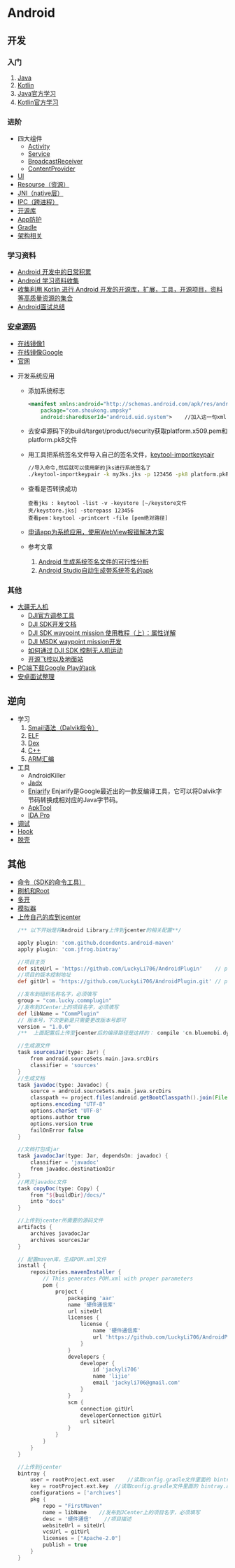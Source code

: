 # Android

## 开发

### 入门

1. [Java](../Java.md)
2. [Kotlin](../Kotlin.md)
3. [Java官方学习](https://www.oracle.com/technetwork/cn/java/newtojava-100451-zhs.html)
4. [Kotlin官方学习](https://www.kotlincn.net/docs/reference/)

### 进阶

+ 四大组件
  - [Activity](android_four_components/Activity.md)
  - [Service](android_four_components/Service.md)
  - [BroadcastReceiver](android_four_components/BroadcastReceiver.md)
  - [ContentProvider](android_four_components/ContentProvider.md)
+ [UI](AndroidUI.md)
+ [Resourse（资源）](AndrioidResource.md)
+ [JNI（native层）](AndroidJNI.md)
+ [IPC（跨进程）](AndroidIPC.md)
+ [开源库](AndroidOpenSource.md)
+ [App防护](AndroidProtect.md)
+ [Gradle](../BuildTool/Gradle.md)
+ [架构相关](AndroidStructure.md)

### 学习资料

+ [Android 开发中的日常积累](https://github.com/lizhangqu/CoreLink)
+ [Android 学习资料收集](https://github.com/Freelander/Android_Data)
+ [收集利用 Kotlin 进行 Android 开发的开源库，扩展，工具，开源项目，资料等高质量资源的集合](https://github.com/adisonhuang/awesome-kotlin-android)
+ [Android面试总结](https://github.com/ddnosh/BestReview)

### [安卓源码](AndroidSourceCode.md)

  - [在线镜像1](http://androidxref.com/9.0.0_r3/xref/)
  - [在线镜像Google](https://cs.android.com/android)
  - [官网](https://github.com/aosp-mirror)

+ 开发系统应用

  - 添加系统标志

    ```xml
    <manifest xmlns:android="http://schemas.android.com/apk/res/android"
        package="com.shoukong.umpsky"
        android:sharedUserId="android.uid.system">    //加入这一句xml
    ```

  - 去安卓源码下的build/target/product/security获取platform.x509.pem和platform.pk8文件

  - 用工具把系统签名文件导入自己的签名文件，[keytool-importkeypair](https://github.com/getfatday/keytool-importkeypair)

    ```sh
    //导入命令,然后就可以使用新的jks进行系统签名了
    ./keytool-importkeypair -k myJks.jks -p 123456 -pk8 platform.pk8 -cert platform.x509.pem -alias MySign
    ```

  - 查看是否转换成功

    ```
    查看jks : keytool -list -v -keystore [~/keystore文件夹/keystore.jks] -storepass 123456
    查看pem：keytool -printcert -file [pem绝对路径] 
    ```

  - [申请app为系统应用，使用WebView报错解决方案](https://blog.csdn.net/wxj280306451/article/details/106522384)

  - 参考文章
  
    1. [Android 生成系统签名文件的可行性分析](https://www.jianshu.com/p/12f27d292ffd)
    2. [Android Studio自动生成带系统签名的apk](https://blog.csdn.net/cxq234843654/article/details/51557025)
### 其他

  + [大疆无人机](大疆SDK（安卓版）.md)
    - [DJI官方调参工具](https://www.dji.com/cn/downloads)
    - [DJI SDK开发文档](https://developer.dji.com/api-reference/android-api/Components/SDKManager/DJISDKManager.html)
    - [DJI SDK waypoint mission 使用教程（上）：属性详解](https://xiaozhuanlan.com/topic/4397205168)
    - [DJI MSDK waypoint mission开发](https://blog.csdn.net/qq_43547555/article/details/108104682)
    - [如何通过 DJI SDK 控制无人机运动](https://xiaozhuanlan.com/topic/0931426785)
    - [开源飞控以及地面站](https://dev.qgroundcontrol.com/master/en/getting_started/)
  + [PC端下载Google Play的apk](https://apkpure.com/cn/ )
  + [安卓面试整理](Android面试.md)

## 逆向

+ 学习
  1. [Smail语法（Dalvik指令）](AndroidSmail.md)
  2. [ELF](AndroidELF.md)
  3. [Dex](AndroidDex.md)
  4. [C++](../C++.md)
  5. [ARM汇编](../Assembler/arm.md)  
+ 工具
  - AndroidKiller
  - [Jadx](https://github.com/skylot/jadx)
  - [Enjarify](https://github.com/Storyyeller/enjarify)
    Enjarify是Google最近出的一款反编译工具，它可以将Dalvik字节码转换成相对应的Java字节码。
  - [ApkTool](https://github.com/iBotPeaches/Apktool)
  - [IDA Pro](../IDE/IDA.md)
+ [调试](AndroidDebug.md)
+ [Hook](AndroidHook.md)
+ [脱壳](AndroidUnpacking.md)

## 其他

+ [命令（SDK的命令工具）](AndroidCommand.md)
+ [刷机和Root](AndroidBrushRoot.md)
+ [多开](AndroidMultiboxing.md)
+ [模拟器](AndroidSimulator.md)
+ [上传自己的库到jcenter](https://blog.csdn.net/linglongxin24/article/details/53415932)
  ```groovy
  /** 以下开始是将Android Library上传到jcenter的相关配置**/
  
  apply plugin: 'com.github.dcendents.android-maven'
  apply plugin: 'com.jfrog.bintray'
  
  //项目主页
  def siteUrl = 'https://github.com/LuckyLi706/AndroidPlugin'    // project homepage
  //项目的版本控制地址
  def gitUrl = 'https://github.com/LuckyLi706/AndroidPlugin.git' // project git
  
  //发布到组织名称名字，必须填写
  group = "com.lucky.commplugin"
  //发布到JCenter上的项目名字，必须填写
  def libName = "CommPlugin"
  // 版本号，下次更新是只需要更改版本号即可
  version = "1.0.0"
  /**  上面配置后上传至jcenter后的编译路径是这样的： compile 'cn.bluemobi.dylan:sqlitelibrary:1.0'  **/
  
  //生成源文件
  task sourcesJar(type: Jar) {
      from android.sourceSets.main.java.srcDirs
      classifier = 'sources'
  }
  //生成文档
  task javadoc(type: Javadoc) {
      source = android.sourceSets.main.java.srcDirs
      classpath += project.files(android.getBootClasspath().join(File.pathSeparator))
      options.encoding "UTF-8"
      options.charSet 'UTF-8'
      options.author true
      options.version true
      failOnError false
  }
  
  //文档打包成jar
  task javadocJar(type: Jar, dependsOn: javadoc) {
      classifier = 'javadoc'
      from javadoc.destinationDir
  }
  //拷贝javadoc文件
  task copyDoc(type: Copy) {
      from "${buildDir}/docs/"
      into "docs"
  }
  
  //上传到jcenter所需要的源码文件
  artifacts {
      archives javadocJar
      archives sourcesJar
  }
  
  // 配置maven库，生成POM.xml文件
  install {
      repositories.mavenInstaller {
          // This generates POM.xml with proper parameters
          pom {
              project {
                  packaging 'aar'
                  name '硬件通信库'
                  url siteUrl
                  licenses {
                      license {
                          name '硬件通信库'
                          url 'https://github.com/LuckyLi706/AndroidPlugin'
                      }
                  }
                  developers {
                      developer {
                          id 'jackyli706'
                          name 'lijie'
                          email 'jackyli706@gmail.com'
                      }
                  }
                  scm {
                      connection gitUrl
                      developerConnection gitUrl
                      url siteUrl
                  }
              }
          }
      }
  }
  
  //上传到jcenter
  bintray {
      user = rootProject.ext.user    //读取config.gradle文件里面的 bintray.user
      key = rootProject.ext.key  //读取config.gradle文件里面的 bintray.apikey
      configurations = ['archives']
      pkg {
          repo = "FirstMaven"
          name = libName    //发布到JCenter上的项目名字，必须填写
          desc = '硬件通信'    //项目描述
          websiteUrl = siteUrl
          vcsUrl = gitUrl
          licenses = ["Apache-2.0"]
          publish = true
      }
  }
  ```

  
